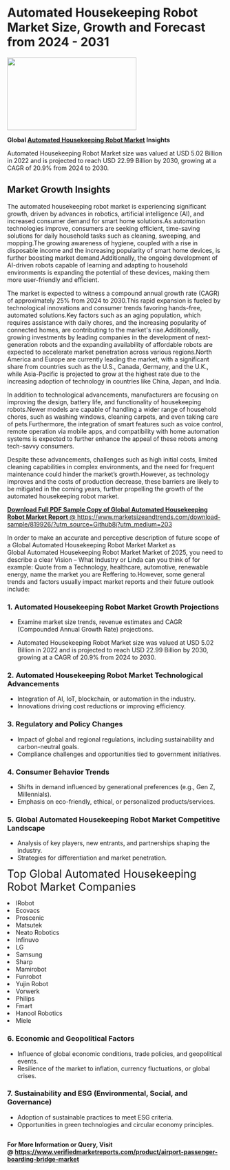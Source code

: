 <H1>Automated Housekeeping Robot Market Size, Growth and Forecast from 2024 - 2031</H1><img class="aligncenter size-medium wp-image-584254" src="https://thirdeyenews.in/wp-content/uploads/2024/09/Global-Market-Research-300x168.jpeg" alt="" width="300" height="168" /><p><strong>Global&nbsp;<a href="https://www.marketsizeandtrends.com/download-sample/819926/?utm_source=Github8j?utm_medium=203">Automated Housekeeping Robot Market</a> Insights</strong></p><p>Automated Housekeeping Robot Market size was valued at USD 5.02 Billion in 2022 and is projected to reach USD 22.99 Billion by 2030, growing at a CAGR of 20.9% from 2024 to 2030.</p><p><h2>Market Growth Insights</h2> <p>The automated housekeeping robot market is experiencing significant growth, driven by advances in robotics, artificial intelligence (AI), and increased consumer demand for smart home solutions.As automation technologies improve, consumers are seeking efficient, time-saving solutions for daily household tasks such as cleaning, sweeping, and mopping.The growing awareness of hygiene, coupled with a rise in disposable income and the increasing popularity of smart home devices, is further boosting market demand.Additionally, the ongoing development of AI-driven robots capable of learning and adapting to household environments is expanding the potential of these devices, making them more user-friendly and efficient.</p> <p><a href="#"></a></p> <p>The market is expected to witness a compound annual growth rate (CAGR) of approximately 25% from 2024 to 2030.This rapid expansion is fueled by technological innovations and consumer trends favoring hands-free, automated solutions.Key factors such as an aging population, which requires assistance with daily chores, and the increasing popularity of connected homes, are contributing to the market's rise.Additionally, growing investments by leading companies in the development of next-generation robots and the expanding availability of affordable robots are expected to accelerate market penetration across various regions.North America and Europe are currently leading the market, with a significant share from countries such as the U.S., Canada, Germany, and the U.K., while Asia-Pacific is projected to grow at the highest rate due to the increasing adoption of technology in countries like China, Japan, and India.</p> <p>In addition to technological advancements, manufacturers are focusing on improving the design, battery life, and functionality of housekeeping robots.Newer models are capable of handling a wider range of household chores, such as washing windows, cleaning carpets, and even taking care of pets.Furthermore, the integration of smart features such as voice control, remote operation via mobile apps, and compatibility with home automation systems is expected to further enhance the appeal of these robots among tech-savvy consumers.</p> <p>Despite these advancements, challenges such as high initial costs, limited cleaning capabilities in complex environments, and the need for frequent maintenance could hinder the market’s growth.However, as technology improves and the costs of production decrease, these barriers are likely to be mitigated in the coming years, further propelling the growth of the automated housekeeping robot market.</p> <p><a href="#"></p><p><span class=""><strong>Download Full PDF Sample Copy of Global Automated Housekeeping Robot Market Report</strong> @ <a href="https://www.marketsizeandtrends.com/download-sample/819926/?utm_source=Github8j?utm_medium=203" target="_blank">https://www.marketsizeandtrends.com/download-sample/819926/?utm_source=Github8j?utm_medium=203</a></span></p><p>In order to make an accurate and perceptive description of future scope of a Global&nbsp;Automated Housekeeping Robot Market Market as Global&nbsp;Automated Housekeeping Robot Market Market of 2025, you need to describe a clear Vision &ndash; What Industry or Linda can you think of for example: Quote from a Technology, healthcare, automotive, renewable energy, name the market you are Reffering to.However, some general trends and factors usually impact market reports and their future outlook include:</p><h3>1.&nbsp;<strong>Automated Housekeeping Robot Market Growth Projections</strong></h3><ul><li>Examine market size trends, revenue estimates and CAGR (Compounded Annual Growth Rate) projections.</li><li><p>Automated Housekeeping Robot Market size was valued at USD 5.02 Billion in 2022 and is projected to reach USD 22.99 Billion by 2030, growing at a CAGR of 20.9% from 2024 to 2030.</p></li></ul><h3>2.&nbsp;<strong>Automated Housekeeping Robot Market Technological Advancements</strong></h3><ul><li>Integration of AI, IoT, blockchain, or automation in the industry.</li><li>Innovations driving cost reductions or improving efficiency.</li></ul><h3>3.&nbsp;<strong>Regulatory and Policy Changes</strong></h3><ul><li>Impact of global and regional regulations, including sustainability and carbon-neutral goals.</li><li>Compliance challenges and opportunities tied to government initiatives.</li></ul><h3>4.&nbsp;<strong>Consumer Behavior Trends</strong></h3><ul><li>Shifts in demand influenced by generational preferences (e.g., Gen Z, Millennials).</li><li>Emphasis on eco-friendly, ethical, or personalized products/services.</li></ul><h3>5.&nbsp;<strong>Global Automated Housekeeping Robot Market Competitive Landscape</strong></h3><ul><li>Analysis of key players, new entrants, and partnerships shaping the industry.</li><li>Strategies for differentiation and market penetration.</li></ul><p data-pm-slice="1 1 []"><span style="color: inherit; font-family: inherit; font-size: 25px;">Top Global Automated Housekeeping Robot Market Companies</span></p><div class="" data-test-id=""><p><li>IRobot</li><li> Ecovacs</li><li> Proscenic</li><li> Matsutek</li><li> Neato Robotics</li><li> Infinuvo</li><li> LG</li><li> Samsung</li><li> Sharp</li><li> Mamirobot</li><li> Funrobot</li><li> Yujin Robot</li><li> Vorwerk</li><li> Philips</li><li> Fmart</li><li> Hanool Robotics</li><li> Miele</li></p></div><h3>6.&nbsp;<strong>Economic and Geopolitical Factors</strong></h3><ul><li>Influence of global economic conditions, trade policies, and geopolitical events.</li><li>Resilience of the market to inflation, currency fluctuations, or global crises.</li></ul><h3>7.&nbsp;<strong>Sustainability and ESG (Environmental, Social, and Governance)</strong></h3><ul><li>Adoption of sustainable practices to meet ESG criteria.</li><li>Opportunities in green technologies and circular economy principles.</li></ul><h2><strong style="font-size: 14px;">For More Information or Query, Visit @&nbsp;</strong><a style="background-color: #ffffff; font-size: 14px;" href="https://www.marketsizeandtrends.com/report/automated-housekeeping-robot-market/" target="_blank">https://www.verifiedmarketreports.com/product/airport-passenger-boarding-bridge-market</a></h2>